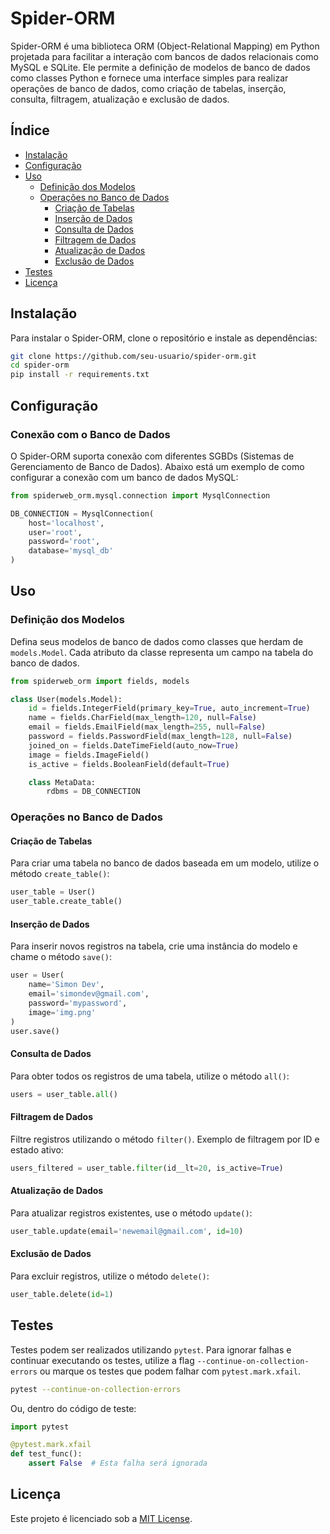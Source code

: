 # Spider-ORM

Spider-ORM é uma biblioteca ORM (Object-Relational Mapping) em Python projetada para facilitar a interação com bancos de dados relacionais como MySQL e SQLite. Ele permite a definição de modelos de banco de dados como classes Python e fornece uma interface simples para realizar operações de banco de dados, como criação de tabelas, inserção, consulta, filtragem, atualização e exclusão de dados.

## Índice

- [Instalação](#instalação)
- [Configuração](#configuração)
- [Uso](#uso)
  - [Definição dos Modelos](#definição-dos-modelos)
  - [Operações no Banco de Dados](#operações-no-banco-de-dados)
    - [Criação de Tabelas](#criação-de-tabelas)
    - [Inserção de Dados](#inserção-de-dados)
    - [Consulta de Dados](#consulta-de-dados)
    - [Filtragem de Dados](#filtragem-de-dados)
    - [Atualização de Dados](#atualização-de-dados)
    - [Exclusão de Dados](#exclusão-de-dados)
- [Testes](#testes)
- [Licença](#licença)

## Instalação

Para instalar o Spider-ORM, clone o repositório e instale as dependências:

```bash
git clone https://github.com/seu-usuario/spider-orm.git
cd spider-orm
pip install -r requirements.txt
```

## Configuração

### Conexão com o Banco de Dados

O Spider-ORM suporta conexão com diferentes SGBDs (Sistemas de Gerenciamento de Banco de Dados). Abaixo está um exemplo de como configurar a conexão com um banco de dados MySQL:

```python
from spiderweb_orm.mysql.connection import MysqlConnection

DB_CONNECTION = MysqlConnection(
    host='localhost',
    user='root',
    password='root',
    database='mysql_db'
)
```

## Uso

### Definição dos Modelos

Defina seus modelos de banco de dados como classes que herdam de `models.Model`. Cada atributo da classe representa um campo na tabela do banco de dados.

```python
from spiderweb_orm import fields, models

class User(models.Model):
    id = fields.IntegerField(primary_key=True, auto_increment=True)
    name = fields.CharField(max_length=120, null=False)
    email = fields.EmailField(max_length=255, null=False)
    password = fields.PasswordField(max_length=128, null=False)
    joined_on = fields.DateTimeField(auto_now=True)
    image = fields.ImageField()
    is_active = fields.BooleanField(default=True)

    class MetaData:
        rdbms = DB_CONNECTION
```

### Operações no Banco de Dados

#### Criação de Tabelas

Para criar uma tabela no banco de dados baseada em um modelo, utilize o método `create_table()`:

```python
user_table = User()
user_table.create_table()
```

#### Inserção de Dados

Para inserir novos registros na tabela, crie uma instância do modelo e chame o método `save()`:

```python
user = User(
    name='Simon Dev',
    email='simondev@gmail.com',
    password='mypassword',
    image='img.png'
)
user.save()
```

#### Consulta de Dados

Para obter todos os registros de uma tabela, utilize o método `all()`:

```python
users = user_table.all()
```

#### Filtragem de Dados

Filtre registros utilizando o método `filter()`. Exemplo de filtragem por ID e estado ativo:

```python
users_filtered = user_table.filter(id__lt=20, is_active=True)
```

#### Atualização de Dados

Para atualizar registros existentes, use o método `update()`:

```python
user_table.update(email='newemail@gmail.com', id=10)
```

#### Exclusão de Dados

Para excluir registros, utilize o método `delete()`:

```python
user_table.delete(id=1)
```

## Testes

Testes podem ser realizados utilizando `pytest`. Para ignorar falhas e continuar executando os testes, utilize a flag `--continue-on-collection-errors` ou marque os testes que podem falhar com `pytest.mark.xfail`.

```bash
pytest --continue-on-collection-errors
```

Ou, dentro do código de teste:

```python
import pytest

@pytest.mark.xfail
def test_func():
    assert False  # Esta falha será ignorada
```

## Licença

Este projeto é licenciado sob a [MIT License](LICENSE).

